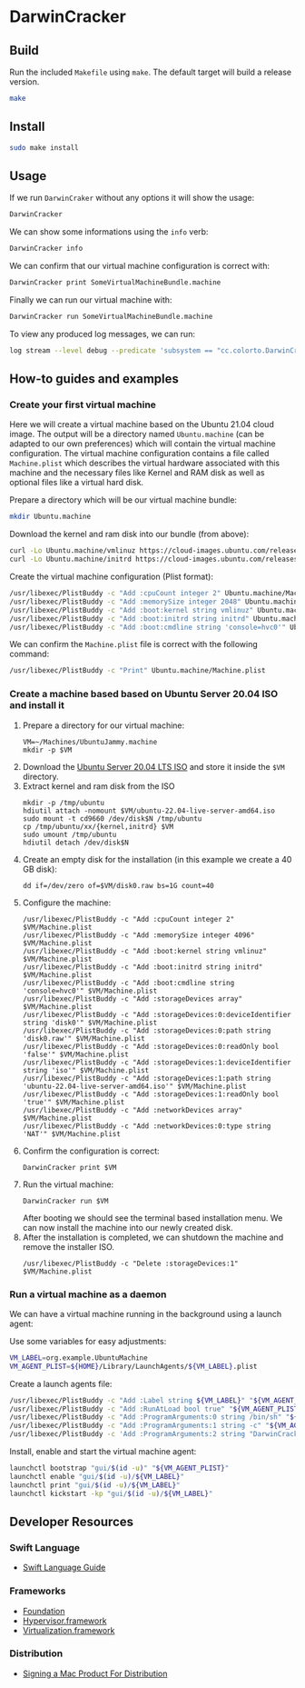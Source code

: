 # DarwinCracker

## Build

Run the included `Makefile` using `make`. The default target will build a
release version.

```sh
make
```

## Install

```sh
sudo make install
```

## Usage

If we run `DarwinCraker` without any options it will show the usage:

```sh
DarwinCracker
```

We can show some informations using the `info` verb:

```sh
DarwinCracker info
```

We can confirm that our virtual machine configuration is correct with:

```sh
DarwinCracker print SomeVirtualMachineBundle.machine
```

Finally we can run our virtual machine with:

```sh
DarwinCracker run SomeVirtualMachineBundle.machine
```

To view any produced log messages, we can run:

```sh
log stream --level debug --predicate 'subsystem == "cc.colorto.DarwinCracker"'
```

## How-to guides and examples

### Create your first virtual machine

Here we will create a virtual machine based on the Ubuntu 21.04 cloud image. The
output will be a directory named `Ubuntu.machine` (can be adapted to our own
preferences) which will contain the virtual machine configuration. The virtual
machine configuration contains a file called `Machine.plist` which describes the
virtual hardware associated with this machine and the necessary files like
Kernel and RAM disk as well as optional files like a virtual hard disk.

Prepare a directory which will be our virtual machine bundle:

```sh
mkdir Ubuntu.machine
```

Download the kernel and ram disk into our bundle (from above):

```sh
curl -Lo Ubuntu.machine/vmlinuz https://cloud-images.ubuntu.com/releases/hirsute/release/unpacked/ubuntu-21.04-server-cloudimg-amd64-vmlinuz-generic
curl -Lo Ubuntu.machine/initrd https://cloud-images.ubuntu.com/releases/hirsute/release/unpacked/ubuntu-21.04-server-cloudimg-amd64-initrd-generic
```

Create the virtual machine configuration (Plist format):

```sh
/usr/libexec/PlistBuddy -c "Add :cpuCount integer 2" Ubuntu.machine/Machine.plist
/usr/libexec/PlistBuddy -c "Add :memorySize integer 2048" Ubuntu.machine/Machine.plist
/usr/libexec/PlistBuddy -c "Add :boot:kernel string vmlinuz" Ubuntu.machine/Machine.plist
/usr/libexec/PlistBuddy -c "Add :boot:initrd string initrd" Ubuntu.machine/Machine.plist
/usr/libexec/PlistBuddy -c "Add :boot:cmdline string 'console=hvc0'" Ubuntu.machine/Machine.plist
```

We can confirm the `Machine.plist` file is correct with the following command:

```sh
/usr/libexec/PlistBuddy -c "Print" Ubuntu.machine/Machine.plist
```

### Create a machine based based on Ubuntu Server 20.04 ISO and install it

1. Prepare a directory for our virtual machine:
   ```
   VM=~/Machines/UbuntuJammy.machine
   mkdir -p $VM
   ```
2. Download the
   [Ubuntu Server 20.04 LTS ISO](https://releases.ubuntu.com/22.04/ubuntu-22.04-live-server-amd64.iso)
   and store it inside the `$VM` directory.
3. Extract kernel and ram disk from the ISO
   ```
   mkdir -p /tmp/ubuntu
   hdiutil attach -nomount $VM/ubuntu-22.04-live-server-amd64.iso
   sudo mount -t cd9660 /dev/disk$N /tmp/ubuntu
   cp /tmp/ubuntu/xx/{kernel,initrd} $VM
   sudo umount /tmp/ubuntu
   hdiutil detach /dev/disk$N
   ```
4. Create an empty disk for the installation (in this example we create a 40 GB
   disk):
   ```
   dd if=/dev/zero of=$VM/disk0.raw bs=1G count=40
   ```
5. Configure the machine:
   ```
   /usr/libexec/PlistBuddy -c "Add :cpuCount integer 2" $VM/Machine.plist
   /usr/libexec/PlistBuddy -c "Add :memorySize integer 4096" $VM/Machine.plist
   /usr/libexec/PlistBuddy -c "Add :boot:kernel string vmlinuz" $VM/Machine.plist
   /usr/libexec/PlistBuddy -c "Add :boot:initrd string initrd" $VM/Machine.plist
   /usr/libexec/PlistBuddy -c "Add :boot:cmdline string 'console=hvc0'" $VM/Machine.plist
   /usr/libexec/PlistBuddy -c "Add :storageDevices array" $VM/Machine.plist
   /usr/libexec/PlistBuddy -c "Add :storageDevices:0:deviceIdentifier string 'disk0'" $VM/Machine.plist
   /usr/libexec/PlistBuddy -c "Add :storageDevices:0:path string 'disk0.raw'" $VM/Machine.plist
   /usr/libexec/PlistBuddy -c "Add :storageDevices:0:readOnly bool 'false'" $VM/Machine.plist
   /usr/libexec/PlistBuddy -c "Add :storageDevices:1:deviceIdentifier string 'iso'" $VM/Machine.plist
   /usr/libexec/PlistBuddy -c "Add :storageDevices:1:path string 'ubuntu-22.04-live-server-amd64.iso'" $VM/Machine.plist
   /usr/libexec/PlistBuddy -c "Add :storageDevices:1:readOnly bool 'true'" $VM/Machine.plist
   /usr/libexec/PlistBuddy -c "Add :networkDevices array" $VM/Machine.plist
   /usr/libexec/PlistBuddy -c "Add :networkDevices:0:type string 'NAT'" $VM/Machine.plist
   ```
6. Confirm the configuration is correct:
   ```
   DarwinCracker print $VM
   ```
7. Run the virtual machine:
   ```
   DarwinCracker run $VM
   ```
   After booting we should see the terminal based installation menu. We can now
   install the machine into our newly created disk.
8. After the installation is completed, we can shutdown the machine and remove
   the installer ISO.
   ```
   /usr/libexec/PlistBuddy -c "Delete :storageDevices:1" $VM/Machine.plist
   ```

### Run a virtual machine as a daemon

We can have a virtual machine running in the background using a launch agent:

Use some variables for easy adjustments:

```sh
VM_LABEL=org.example.UbuntuMachine
VM_AGENT_PLIST=${HOME}/Library/LaunchAgents/${VM_LABEL}.plist
```

Create a launch agents file:

```sh
/usr/libexec/PlistBuddy -c "Add :Label string ${VM_LABEL}" "${VM_AGENT_PLIST}"
/usr/libexec/PlistBuddy -c "Add :RunAtLoad bool true" "${VM_AGENT_PLIST}"
/usr/libexec/PlistBuddy -c "Add :ProgramArguments:0 string /bin/sh" "${VM_AGENT_PLIST}"
/usr/libexec/PlistBuddy -c "Add :ProgramArguments:1 string -c" "${VM_AGENT_PLIST}"
/usr/libexec/PlistBuddy -c 'Add :ProgramArguments:2 string "DarwinCracker run $HOME/Ubuntu.machine"' "${VM_AGENT_PLIST}
```

Install, enable and start the virtual machine agent:

```sh
launchctl bootstrap "gui/$(id -u)" "${VM_AGENT_PLIST}"
launchctl enable "gui/$(id -u)/${VM_LABEL}"
launchctl print "gui/$(id -u)/${VM_LABEL}"
launchctl kickstart -kp "gui/$(id -u)/${VM_LABEL}"
```

## Developer Resources

### Swift Language

- [Swift Language Guide](https://docs.swift.org/swift-book/LanguageGuide/TheBasics.html)

### Frameworks

- [Foundation](https://developer.apple.com/documentation/foundation)
- [Hypervisor.framework](https://developer.apple.com/documentation/hypervisor)
- [Virtualization.framework](https://developer.apple.com/documentation/virtualization)

### Distribution

- [Signing a Mac Product For Distribution](https://developer.apple.com/forums/thread/128166)
